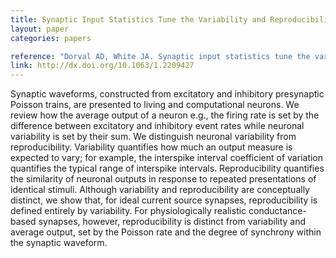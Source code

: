 ```yaml
---
title: Synaptic Input Statistics Tune the Variability and Reproducibility of Neuronal Responses
layout: paper
categories: papers

reference: "Dorval AD, White JA. Synaptic input statistics tune the variability and reproducibility of neuronal responses (2006) Chaos, 16 (2): 026105."
link: http://dx.doi.org/10.1063/1.2209427
---
```


Synaptic waveforms, constructed from excitatory and inhibitory presynaptic Poisson trains, are presented to living and computational neurons. We review how the average output of a neuron e.g., the firing rate is set by the difference between excitatory and inhibitory event rates while neuronal variability is set by their sum. We distinguish neuronal variability from reproducibility. Variability quantifies how much an output measure is expected to vary; for example, the interspike interval coefficient of variation quantifies the typical range of interspike intervals. Reproducibility quantifies the similarity of neuronal outputs in response to repeated presentations of identical stimuli. Although variability and reproducibility are conceptually distinct, we show that, for ideal current source synapses, reproducibility is defined entirely by variability. For physiologically realistic conductance-based synapses, however, reproducibility is distinct from variability and average output, set by the Poisson rate and the degree of synchrony within the synaptic waveform.
